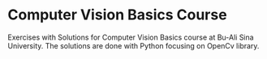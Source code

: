 # Computer Vision Basics Course
Exercises with Solutions for Computer Vision Basics course at Bu-Ali Sina University. The solutions are done with Python focusing on OpenCv library.
